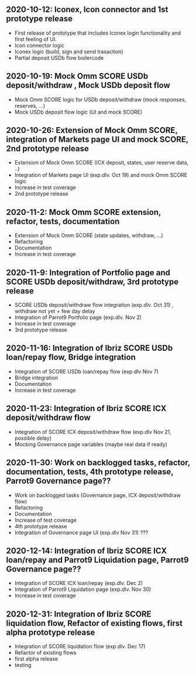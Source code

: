 ## 2020-10-12: Iconex, Icon connector and 1st prototype release
- First release of prototype that includes Iconex login functionality and first feeling of UI.
- Icon connector logic
- Iconex logic (build, sign and send trasaction)
- Partial deposit USDb flow boilercode

## 2020-10-19: Mock Omm SCORE USDb deposit/withdraw , Mock USDb deposit flow
- Mock Omm SCORE logic for USDb deposit/withdraw (mock responses, reserves, ...)
- Mock USDb deposit flow logic (UI and mock SCORE)

## 2020-10-26: Extension of Mock Omm SCORE, integration of Markets page UI and mock SCORE, 2nd prototype release
- Extension of Mock Omm SCORE (ICX deposit, states, user reserve data, ..)
- Integration of Markets page UI (exp.dlv. Oct 19) and mock Omm SCORE logic
- Increase in test coverage
- 2nd prototype release

## 2020-11-2: Mock Omm SCORE extension, refactor, tests, documentation
- Extension of Mock Omm SCORE (state updates, withdraw, ...)
- Refactoring
- Documentation
- Increase in test coverage

## 2020-11-9: Integration of Portfolio page and SCORE USDb deposit/withdraw, 3rd prototype release
- SCORE USDb deposit/withdraw flow integration (exp.dlv. Oct 31) , withdraw not yet + few day delay
- Integration of Parrot9 Portfolio page (exp.dlv. Nov 2)
- Increase in test coverage
- 3rd prototype release

## 2020-11-16: Integration of Ibriz SCORE USDb loan/repay flow, Bridge integration
- Integration of SCORE USDb loan/repay flow (exp.dlv Nov 7)
- Bridge integration
- Documentation
- Increase in test coverage

## 2020-11-23: Integration of Ibriz SCORE ICX deposit/withdraw flow
- Integration of SCORE ICX deposit/withdraw flow (exp.dlv Nov 21, possible delay)
- Mocking Governance page variables (maybe real data if ready)

## 2020-11-30: Work on backlogged tasks, refactor, documentation, tests, 4th prototype release, Parrot9 Governance page??
- Work on backlogged tasks (Governance page, ICX deposit/withdraw flow)
- Refactoring
- Documentation
- Increase of test coverage
- 4th prototype release
- Integration of Governance page UI (exp.dlv Nov 31) ???

## 2020-12-14: Integration of Ibriz SCORE ICX loan/repay and Parrot9 Liquidation page, Parrot9 Governance page??
- Integration of SCORE ICX loan/repay (exp.dlv. Dec 2)
- Integration of Parrot9 Liquidation page (exp.dlv. Nov 30)
- Increase in test coverage

## 2020-12-31: Integration of Ibriz SCORE liquidation flow, Refactor of existing flows, first alpha prototype release
- Integration of SCORE liquidation flow (exp.dlv. Dec 17)
- Refactor of existing flows
- first alpha release
- testing 










